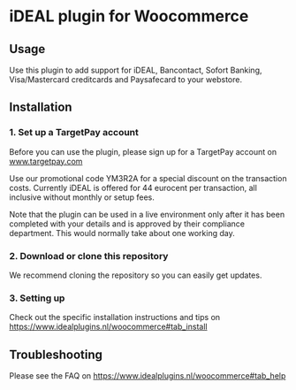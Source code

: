 # iDEAL plugin for Woocommerce

## Usage
Use this plugin to add support for iDEAL, Bancontact, Sofort Banking, Visa/Mastercard creditcards and Paysafecard to your webstore. 

## Installation

### 1. Set up a TargetPay account
Before you can use the plugin, please sign up for a TargetPay account on www.targetpay.com

Use our promotional code YM3R2A for a special discount on the transaction costs. 
Currently iDEAL is offered for 44 eurocent per transaction, all inclusive without monthly or setup fees.

Note that the plugin can be used in a live environment only after it has been completed with your details and
is approved by their compliance department. This would normally take about one working day.

### 2. Download or clone this repository

We recommend cloning the repository so you can easily get updates. 

### 3. Setting up

Check out the specific installation instructions and tips on https://www.idealplugins.nl/woocommerce#tab_install

## Troubleshooting

Please see the FAQ on https://www.idealplugins.nl/woocommerce#tab_help
